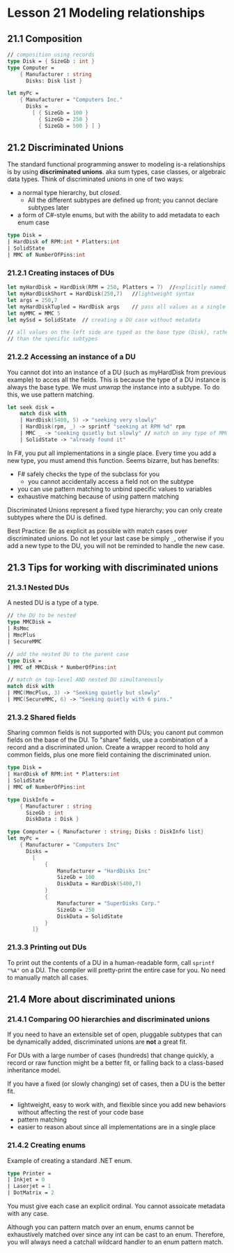 # Lesson 21 Modeling relationships

## 21.1 Composition
```fsharp
// composition using records
type Disk = { SizeGb : int }
type Computer =
    { Manufacturer : string
      Disks: Disk list }

let myPc =
    { Manufacturer = "Computers Inc."
      Disks =
        [ { SizeGb = 100 }
          { SizeGb = 250 }
          { SizeGb = 500 } ] }
```

## 21.2 Discriminated Unions
The standard functional programming answer to modeling is-a relationships is by using __discriminated unions__.
aka sum types, case classes, or algebraic data types.
Think of discriminated unions in one of two ways:
- a normal type hierarchy, but _closed_.
  - All the different subtypes are defined up front; you cannot declare subtypes later
- a form of C#-style enums, but with the ability to add metadata to each enum case

```fsharp
type Disk =
| HardDisk of RPM:int * Platters:int
| SolidState
| MMC of NumberOfPins:int
```

### 21.2.1 Creating instaces of DUs
```fsharp
let myHardDisk = HardDisk(RPM = 250, Platters = 7)  //explicitly named args
let myHardDiskShort = HardDisk(250,7)   //lightweight syntax
let args = 250,7
let myHardDiskTupled = HardDisk args    // pass all values as a single arg
let myMMC = MMC 5
let mySsd = SolidState  // creating a DU case without metadata

// all values on the left side are typed as the base type (Disk), rather
// than the specific subtypes
```

### 21.2.2 Accessing an instance of a DU
You cannot dot into an instance of a DU (such as myHardDisk from previous example) to acces all the fields.
This is because the type of a DU instance is always the base type.
We must _unwrap_ the instance into a subtype.
To do this, we use pattern matching.

```fsharp
let seek disk =
    match disk with
    | HardDisk(5400, 5) -> "seeking very slowly"
    | HardDisk(rpm, _) -> sprintf "seeking at RPM %d" rpm
    | MMC _ -> "seeking quietly but slowly" // match on any type of MMC
    | SolidState -> "already found it"
```

In F#, you put all implementations in a single place.
Every time you add a new type, you must amend this function.
Seems bizarre, but has benefits:
- F# safely checks the type of the subclass for you
  - you cannot accidentally access a field not on the subtype
- you can use pattern matching to unbind specific values to variables
- exhaustive matching because of using pattern matching

Discriminated Unions represent a fixed type hierarchy; you can only create subtypes where the DU is defined.

Best Practice: Be as explicit as possible with match cases over discriminated unions.
Do not let your last case be simply `_`, otherwise if you add a new type to the DU, you will not be reminded to handle the new case.

## 21.3 Tips for working with discriminated unions
### 21.3.1 Nested DUs
A nested DU is a type of a type.
```fsharp
// the DU to be nested
type MMCDisk =
| RsMmc
| MmcPlus
| SecureMMC

// add the nested DU to the parent case
type Disk =
| MMC of MMCDisk * NumberOfPins:int

// match on top-level AND nested DU simultaneously 
match disk with
| MMC(MmcPlus, 3) -> "Seeking quietly but slowly"
| MMC(SecureMMC, 6) -> "Seeking quietly with 6 pins."
```

### 21.3.2 Shared fields
Sharing common fields is not supported with DUs; you canont put common fields on the base of the DU.
To "share" fields, use a combination of a record and a discriminated union.
Create a wrapper record to hold any common fields, plus one more field containing the discriminated union.

```fsharp
type Disk =
| HardDisk of RPM:int * Platters:int
| SolidState
| MMC of NumberOfPins:int

type DiskInfo =
    { Manufacturer : string
      SizeGb : int
      DiskData : Disk }

type Computer = { Manufacturer : string; Disks : DiskInfo list}
let myPc =
    { Manufacturer = "Computers Inc"
      Disks =
        [
            { 
                Manufacturer = "HardDisks Inc"
                SizeGb = 100
                DiskData = HardDisk(5400,7)
            }
            {
                Manufacturer = "SuperDisks Corp."
                SizeGb = 250
                DiskData = SolidState
            }
        ]}
```

### 21.3.3 Printing out DUs
To print out the contents of a DU in a human-readable form, call `sprintf "%A"` on a DU.
The compiler will pretty-print the entire case for you.
No need to manually match all cases.

## 21.4 More about discriminated unions
### 21.4.1 Comparing OO hierarchies and discriminated unions
If you need to have an extensible set of open, pluggable subtypes that can be dynamically added, discriminated unions are __not__ a great fit.

For DUs with a large number of cases (hundreds) that change quickly, a record or raw function might be a better fit, or falling back to a class-based inheritance model.

If you have a fixed (or slowly changing) set of cases, then a DU is the better fit.
- lightweight, easy to work with, and flexible since you add new behaviors without affecting the rest of your code base
- pattern matching
- easier to reason about since all implementations are in a single place

### 21.4.2 Creating enums
Example of creating a standard .NET enum.
```fsharp
type Printer = 
| Inkjet = 0
| Laserjet = 1
| DotMatrix = 2
```

You must give each case an explicit ordinal.
You cannot assoicate metadata with any case.

Although you can pattern match over an enum, enums cannot be exhaustively matched over since any int can be cast to an enum.
Therefore, you will always need a catchall wildcard handler to an enum pattern match.